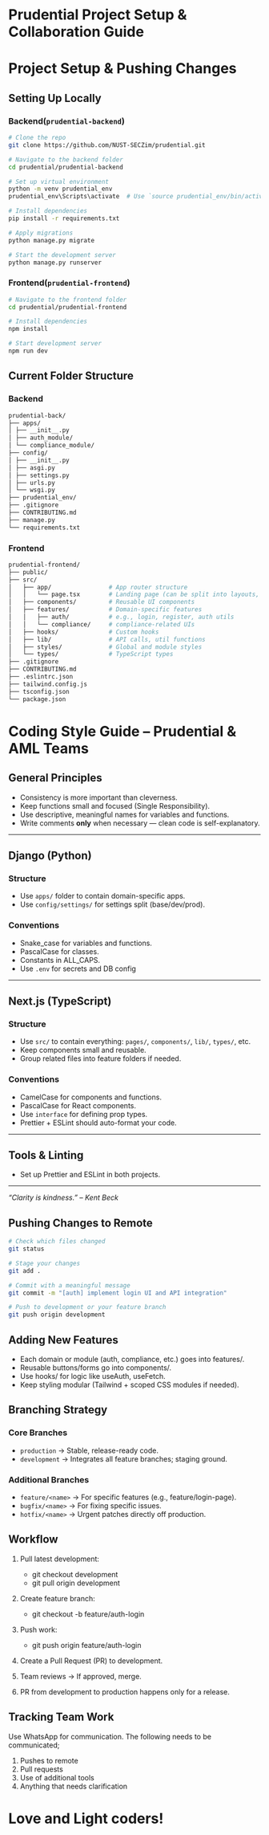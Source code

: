 # Prudential Project Setup & Collaboration Guide

# Project Setup & Pushing Changes

## Setting Up Locally

### Backend(`prudential-backend`)

```bash
# Clone the repo
git clone https://github.com/NUST-SECZim/prudential.git

# Navigate to the backend folder
cd prudential/prudential-backend

# Set up virtual environment
python -m venv prudential_env
prudential_env\Scripts\activate  # Use `source prudential_env/bin/activate` on Linux or Mac

# Install dependencies
pip install -r requirements.txt

# Apply migrations
python manage.py migrate

# Start the development server
python manage.py runserver
```

### Frontend(`prudential-frontend`)

```bash
# Navigate to the frontend folder
cd prudential/prudential-frontend

# Install dependencies
npm install

# Start development server
npm run dev
```

## Current Folder Structure

### Backend

```bash
prudential-back/
├── apps/
│ ├── __init__.py
│ ├── auth_module/
│ └── compliance_module/
├── config/
│ ├── __init__.py
│ ├── asgi.py
│ ├── settings.py
│ ├── urls.py
│ └── wsgi.py
├── prudential_env/
├── .gitignore
├── CONTRIBUTING.md
├── manage.py
└── requirements.txt
```

### Frontend

```bash
prudential-frontend/
├── public/
├── src/
│   ├── app/                # App router structure
│   │   └── page.tsx        # Landing page (can be split into layouts, etc.)
│   ├── components/         # Reusable UI components
│   ├── features/           # Domain-specific features
│   │   ├── auth/           # e.g., login, register, auth utils
│   │   └── compliance/     # compliance-related UIs
│   ├── hooks/              # Custom hooks
│   ├── lib/                # API calls, util functions
│   ├── styles/             # Global and module styles
│   └── types/              # TypeScript types
├── .gitignore
├── CONTRIBUTING.md
├── .eslintrc.json
├── tailwind.config.js
├── tsconfig.json
└── package.json
```

# Coding Style Guide – Prudential & AML Teams

## General Principles

- Consistency is more important than cleverness.
- Keep functions small and focused (Single Responsibility).
- Use descriptive, meaningful names for variables and functions.
- Write comments **only** when necessary — clean code is self-explanatory.

---

## Django (Python)

### Structure

- Use `apps/` folder to contain domain-specific apps.
- Use `config/settings/` for settings split (base/dev/prod).

### Conventions

- Snake_case for variables and functions.
- PascalCase for classes.
- Constants in ALL_CAPS.
- Use `.env` for secrets and DB config

---

## Next.js (TypeScript)

### Structure

- Use `src/` to contain everything: `pages/`, `components/`, `lib/`, `types/`, etc.
- Keep components small and reusable.
- Group related files into feature folders if needed.

### Conventions

- CamelCase for components and functions.
- PascalCase for React components.
- Use `interface` for defining prop types.
- Prettier + ESLint should auto-format your code.

---

## Tools & Linting

- Set up Prettier and ESLint in both projects.

---

_“Clarity is kindness.” – Kent Beck_

## Pushing Changes to Remote

```bash
# Check which files changed
git status

# Stage your changes
git add .

# Commit with a meaningful message
git commit -m "[auth] implement login UI and API integration"

# Push to development or your feature branch
git push origin development
```

## Adding New Features

- Each domain or module (auth, compliance, etc.) goes into features/<module>.
- Reusable buttons/forms go into components/.
- Use hooks/ for logic like useAuth, useFetch.
- Keep styling modular (Tailwind + scoped CSS modules if needed).

## Branching Strategy

### Core Branches

- `production` → Stable, release-ready code.
- `development` → Integrates all feature branches; staging ground.

### Additional Branches

- `feature/<name>` → For specific features (e.g., feature/login-page).
- `bugfix/<name>` → For fixing specific issues.
- `hotfix/<name>` → Urgent patches directly off production.

## Workflow

1. Pull latest development:

   - git checkout development
   - git pull origin development

2. Create feature branch:

   - git checkout -b feature/auth-login

3. Push work:

   - git push origin feature/auth-login

4. Create a Pull Request (PR) to development.

5. Team reviews → If approved, merge.

6. PR from development to production happens only for a release.

## Tracking Team Work

Use WhatsApp for communication. The following needs to be communicated;

1. Pushes to remote
2. Pull requests
3. Use of additional tools
4. Anything that needs clarification

# Love and Light coders!
